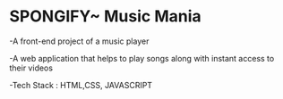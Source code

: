 
# SPONGIFY~ Music Mania

-A front-end project of a music player

-A web application that helps to play songs along with instant access to their videos

-Tech Stack : HTML,CSS, JAVASCRIPT




